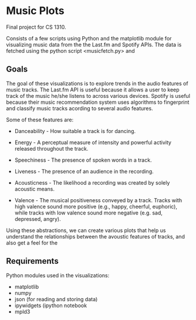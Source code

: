 # Music Plots

Final project for CS 1310.

Consists of a few scripts using Python and the matplotlib module for visualizing music data from the the Last.fm and Spotify APIs. The data is fetched using the python script <musicfetch.py> and 


## Goals

The goal of these visualizations is to explore trends in the audio features of music tracks. The Last.fm API is useful because it allows a user to keep track of the music he/she listens to across various devices. Spotify is useful because their music recommendation system uses algorithms to fingerprint and classify music tracks acording to several audio features.

Some of these features are:

- Danceability - How suitable a track is for dancing.

- Energy - A perceptual measure of intensity and powerful activity released throughout the track.

- Speechiness - The presence of spoken words in a track.

- Liveness - The presence of an audience in the recording.

- Acousticness - The likelihood a recording was created by solely acoustic means.

- Valence - The musical positiveness conveyed by a track. Tracks with high valence sound more positive (e.g., happy, cheerful, euphoric), while tracks with low valence sound more negative (e.g. sad, depressed, angry).


Using these abstractions, we can create various plots that help us understand the relationships between the avoustic features of tracks, and also get a feel for the 


## Requirements

Python modules used in the visualizations:

- matplotlib
- numpy
- json (for reading and storing data)
- ipywidgets (ipython notebook
- mpld3

